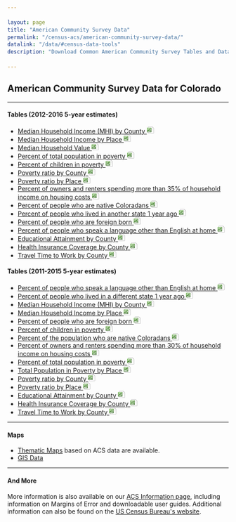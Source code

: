 ```yaml
---

layout: page
title: "American Community Survey Data"
permalink: "/census-acs/american-community-survey-data/"
datalink: "/data/#census-data-tools"
description: "Download Common American Community Survey Tables and Data."
    
---
```

## American Community Survey Data for Colorado
- - -

#### Tables (2012-2016 5-year estimates)

- [Median Household Income (MHI) by County ![xls](/images/page_white_excel.png 'download xls file')](https://drive.google.com/uc?export=download&id=1LTZ1efQQbUTvMff2PGLr7lgiMUGpb8rv)
- [Median Household Income by Place ![xls](/images/page_white_excel.png 'download xls file')](https://drive.google.com/uc?export=download&id=1ykQTOvnhor0WGDOhy2hqcwEZSYJc8QfP)
- [Median Household Value ![xls](/images/page_white_excel.png 'download xls file')](https://drive.google.com/uc?export=download&id=13gNSV2Er1k-7A-Wf14pHzxT4belFWcb)
- [Percent of total population in poverty ![xls](/images/page_white_excel.png 'download xls file')](https://drive.google.com/uc?export=download&id=1CFgiRKOrH0tjfN-Y_6bF43v_chOZ4TEe)
- [Percent of children in poverty ![xls](/images/page_white_excel.png 'download xls file')](https://drive.google.com/uc?export=download&id=1CD1hNOnuFArXkIiNo5JGEmlxEHamaU00)
- [Poverty ratio by County ![xls](/images/page_white_excel.png 'download xls file')](https://drive.google.com/uc?export=download&id=1-4w6hgP4BUYFvLdL7cGrGeqeX9Wuh3yS)
- [Poverty ratio by Place ![xls](/images/page_white_excel.png 'download xls file')](https://drive.google.com/uc?export=download&id=1rPiL6QKVsvzF0g1yMUoetmfhuthu4Noy)
- [Percent of owners and renters spending more than 35% of household income on housing costs ![xls](/images/page_white_excel.png 'download xls file')](https://drive.google.com/uc?export=download&id=1vqa1w2Kf0O5bWMPM9ZEme2SFBwHo-0q8)
- [Percent of people who are native Coloradans ![xls](/images/page_white_excel.png 'download xls file')](https://drive.google.com/uc?export=download&id=1cO_SgbZYVfN02b2vpsRyGfy5P9wylTK-)
- [Percent of people who lived in another state 1 year ago ![xls](/images/page_white_excel.png 'download xls file')](https://drive.google.com/uc?export=download&id=1tOud8rYNoWANRLHtQPDE1i1EPqbZy3OK)
- [Percent of people who are foreign born ![xls](/images/page_white_excel.png 'download xls file')](https://drive.google.com/uc?export=download&id=1dwthNf29oN38QiuVXQYTpLIHvwzBOU7z)
- [Percent of people who speak a language other than English at home ![xls](/images/page_white_excel.png 'download xls file')](https://drive.google.com/uc?export=download&id=1z6C19ui5ef8YwerVLqVk7xKCBrkIUpCZ)
- [Educational Attainment by County ![xls](/images/page_white_excel.png 'download xls file')](https://drive.google.com/uc?export=download&id=1cJJraURw2odDCkmp2UVA__GIQN5LgTOZ)
- [Health Insurance Coverage by County ![xls](/images/page_white_excel.png 'download xls file')](https://drive.google.com/uc?export=download&id=1rnzCbHQQTcB_hv7JXOK1-hNgqOcV9Uk8)
- [Travel Time to Work by County ![xls](/images/page_white_excel.png 'download xls file')](https://drive.google.com/uc?export=download&id=1UaX0DeL738gwYQXM66F6rakNu7uwG42i)



#### Tables (2011-2015 5-year estimates)

- [Percent of people who speak a language other than English at home ![xls](/images/page_white_excel.png 'download xls file')](https://drive.google.com/uc?export=download&id=0ByjImPUKASTTSW4teGhhaVU3enc)
- [Percent of people who lived in a different state 1 year ago ![xls](/images/page_white_excel.png 'download xls file')](https://drive.google.com/uc?export=download&id=0ByjImPUKASTTUThVRzZwWjJhTG8)
- [Median Household Income (MHI) by County ![xls](/images/page_white_excel.png 'download xls file')](https://drive.google.com/uc?export=download&id=0ByjImPUKASTTblBqVnZHaUhDWEU)
- [Median Household Income by Place ![xls](/images/page_white_excel.png 'download xls file')](https://drive.google.com/uc?export=download&id=0ByjImPUKASTTNnBuUzhUZlVwR2c)
- [Percent of people who are foreign born ![xls](/images/page_white_excel.png 'download xls file')](https://drive.google.com/uc?export=download&id=0ByjImPUKASTTM0hydmt1M1ZUWVk)
- [Percent of children in poverty ![xls](/images/page_white_excel.png 'download xls file')](https://drive.google.com/uc?export=download&id=0ByjImPUKASTTMTRKSXo2Q1NhNW8)
- [Percent of the population who are native Coloradans ![xls](/images/page_white_excel.png 'download xls file')](https://drive.google.com/uc?export=download&id=0ByjImPUKASTTVzh6TTlOYldKRlE)
- [Percent of owners and renters spending more than 30% of household income on housing costs ![xls](/images/page_white_excel.png 'download xls file')](https://drive.google.com/uc?export=download&id=0ByjImPUKASTTYm5kbVNpOW5zdm8)
- [Percent of total population in poverty ![xls](/images/page_white_excel.png 'download xls file')](https://drive.google.com/uc?export=download&id=0ByjImPUKASTTbEFfUU10NmpMa2s)
- [Total Population in Poverty by Place ![xls](/images/page_white_excel.png 'download xls file')](https://drive.google.com/uc?export=download&id=0ByjImPUKASTTbFNudkFBLVVZLW8)
- [Poverty ratio by County ![xls](/images/page_white_excel.png 'download xls file')](https://drive.google.com/uc?export=download&id=0ByjImPUKASTTcG1CMWFlaUg3SGs)
- [Poverty ratio by Place ![xls](/images/page_white_excel.png 'download xls file')](https://drive.google.com/uc?export=download&id=0ByjImPUKASTTampUaFBONDVWNWM)
- [Educational Attainment by County ![xls](/images/page_white_excel.png 'download xls file')](https://drive.google.com/uc?export=download&id=0ByjImPUKASTTQ1dyU29jTHZycW8)
- [Health Insurance Coverage by County ![xls](/images/page_white_excel.png 'download xls file')](https://drive.google.com/uc?export=download&id=0ByjImPUKASTTTUJVN3ppME9GeHc)
- [Travel Time to Work by County ![xls](/images/page_white_excel.png 'download xls file')](https://drive.google.com/uc?export=download&id=0ByjImPUKASTTdFQ5VkU1OGpfMEU)



- - -

#### Maps

- [Thematic Maps](/gis/thematic-maps#thematic-maps) based on ACS data are available.
- [GIS Data](/gis/gis-data#gis-data)


- - -

#### And More

More information is also available on our [ACS Information page](/census-acs/american-community-survey-information#american-community-survey-information), including information on Margins of Error and downloadable user guides. Additional information can also be found on the [US Census Bureau\'s website](http://www.census.gov/).
